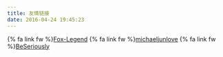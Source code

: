 ```yaml
---
title: 友情链接
date: 2016-04-24 19:45:23
---
```


{% fa link fw %}[Fox-Legend](http://Fox-Legend.github.io)
{% fa link fw %}[michaeljunlove](http://michaeljunlove.github.io)
{% fa link fw %}[BeSeriously](http://BeSeriously.github.io)
